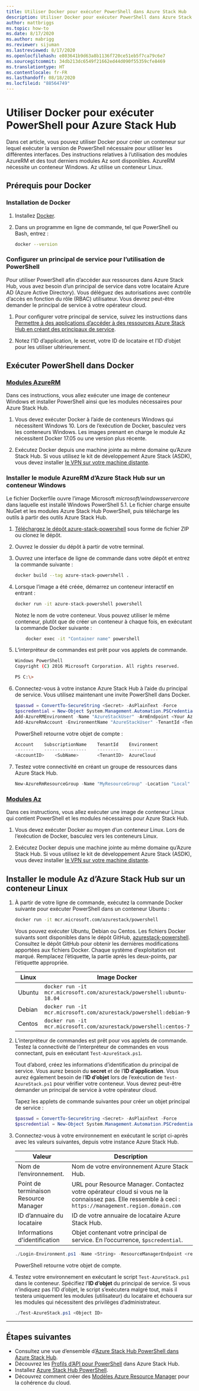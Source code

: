```yaml
---
title: Utiliser Docker pour exécuter PowerShell dans Azure Stack Hub
description: Utiliser Docker pour exécuter PowerShell dans Azure Stack Hub
author: mattbriggs
ms.topic: how-to
ms.date: 8/17/2020
ms.author: mabrigg
ms.reviewer: sijuman
ms.lastreviewed: 8/17/2020
ms.openlocfilehash: e803641b9d63a8b1136f720ce51eb5f7ca79c6e7
ms.sourcegitcommit: 34db213dc6549f21662ed44d090f55359cfe8469
ms.translationtype: HT
ms.contentlocale: fr-FR
ms.lasthandoff: 08/18/2020
ms.locfileid: "88564749"
---
```

# <a name="use-docker-to-run-powershell-for-azure-stack-hub"></a>Utiliser Docker pour exécuter PowerShell pour Azure Stack Hub

Dans cet article, vous pouvez utiliser Docker pour créer un conteneur sur lequel exécuter la version de PowerShell nécessaire pour utiliser les différentes interfaces. Des instructions relatives à l’utilisation des modules AzureRM et des tout derniers modules Az sont disponibles. AzureRM nécessite un conteneur Windows. Az utilise un conteneur Linux.

## <a name="docker-prerequisites"></a>Prérequis pour Docker

### <a name="install-docker"></a>Installation de Docker

1. Installez [Docker](https://docs.docker.com/install/).

1. Dans un programme en ligne de commande, tel que PowerShell ou Bash, entrez :

    ```bash
    docker --version
    ```

### <a name="set-up-a-service-principal-for-using-powershell"></a>Configurer un principal de service pour l’utilisation de PowerShell

Pour utiliser PowerShell afin d’accéder aux ressources dans Azure Stack Hub, vous avez besoin d’un principal de service dans votre locataire Azure AD (Azure Active Directory). Vous déléguez des autorisations avec contrôle d’accès en fonction du rôle (RBAC) utilisateur. Vous devrez peut-être demander le principal de service à votre opérateur cloud.

1. Pour configurer votre principal de service, suivez les instructions dans [Permettre à des applications d’accéder à des ressources Azure Stack Hub en créant des principaux de service](../operator/azure-stack-create-service-principals.md?view=azs-2002).

2. Notez l’ID d’application, le secret, votre ID de locataire et l’ID d’objet pour les utiliser ultérieurement.

## <a name="run-powershell-in-docker"></a>Exécuter PowerShell dans Docker

### <a name="azurerm-modules"></a>[Modules AzureRM](#tab/rm)

Dans ces instructions, vous allez exécuter une image de conteneur Windows et installer PowerShell ainsi que les modules nécessaires pour Azure Stack Hub.

1. Vous devez exécuter Docker à l’aide de conteneurs Windows qui nécessitent Windows 10. Lors de l’exécution de Docker, basculez vers les conteneurs Windows. Les images prenant en charge le module Az nécessitent Docker 17.05 ou une version plus récente.

1. Exécutez Docker depuis une machine jointe au même domaine qu’Azure Stack Hub. Si vous utilisez le kit de développement Azure Stack (ASDK), vous devez installer [le VPN sur votre machine distante](azure-stack-connect-azure-stack.md#connect-to-azure-stack-hub-with-vpn).

### <a name="install-azure-stack-hub-azurerm-module-on-a-windows-container"></a>Installer le module AzureRM d’Azure Stack Hub sur un conteneur Windows

Le fichier Dockerfile ouvre l’image Microsoft *microsoft/windowsservercore* dans laquelle est installé Windows PowerShell 5.1. Le fichier charge ensuite NuGet et les modules Azure Stack Hub PowerShell, puis télécharge les outils à partir des outils Azure Stack Hub.

1. [Téléchargez le dépôt azure-stack-powershell](https://github.com/Azure-Samples/azure-stack-hub-powershell-in-docker.git) sous forme de fichier ZIP ou clonez le dépôt.

2. Ouvrez le dossier du dépôt à partir de votre terminal.

3. Ouvrez une interface de ligne de commande dans votre dépôt et entrez la commande suivante :

    ```bash  
    docker build --tag azure-stack-powershell .
    ```

4. Lorsque l’image a été créée, démarrez un conteneur interactif en entrant :

    ```bash  
    docker run -it azure-stack-powershell powershell
    ```

    Notez le nom de votre conteneur. Vous pouvez utiliser le même conteneur, plutôt que de créer un conteneur à chaque fois, en exécutant la commande Docker suivante :

    ```bash  
        docker exec -it "Container name" powershell
    ```

5. L’interpréteur de commandes est prêt pour vos applets de commande.

    ```bash
    Windows PowerShell
    Copyright (C) 2016 Microsoft Corporation. All rights reserved.

    PS C:\>
    ```

6. Connectez-vous à votre instance Azure Stack Hub à l’aide du principal de service. Vous utilisez maintenant une invite PowerShell dans Docker. 

    ```powershell
    $passwd = ConvertTo-SecureString <Secret> -AsPlainText -Force
    $pscredential = New-Object System.Management.Automation.PSCredential('<ApplicationID>', $passwd)
    Add-AzureRMEnvironment -Name "AzureStackUser" -ArmEndpoint <Your Azure Resource Manager endoint>
    Add-AzureRmAccount -EnvironmentName "AzureStackUser" -TenantId <TenantID> -ServicePrincipal -Credential $pscredential
    ```

   PowerShell retourne votre objet de compte :

    ```powershell  
    Account    SubscriptionName    TenantId    Environment
    -------    ----------------    --------    -----------
    <AccountID>    <SubName>       <TenantID>  AzureCloud
    ```

7. Testez votre connectivité en créant un groupe de ressources dans Azure Stack Hub.

    ```powershell  
    New-AzureRmResourceGroup -Name "MyResourceGroup" -Location "Local"
    ```

### <a name="az-modules"></a>[Modules Az](#tab/az)

Dans ces instructions, vous allez exécuter une image de conteneur Linux qui contient PowerShell et les modules nécessaires pour Azure Stack Hub.

1. Vous devez exécuter Docker au moyen d’un conteneur Linux. Lors de l’exécution de Docker, basculez vers les conteneurs Linux.

1. Exécutez Docker depuis une machine jointe au même domaine qu’Azure Stack Hub. Si vous utilisez le kit de développement Azure Stack (ASDK), vous devez installer [le VPN sur votre machine distante](azure-stack-connect-azure-stack.md#connect-to-azure-stack-hub-with-vpn).


## <a name="install-azure-stack-hub-az-module-on-a-linux-container"></a>Installer le module Az d’Azure Stack Hub sur un conteneur Linux

1. À partir de votre ligne de commande, exécutez la commande Docker suivante pour exécuter PowerShell dans un conteneur Ubuntu :

    ```bash
    docker run -it mcr.microsoft.com/azurestack/powershell
    ```

    Vous pouvez exécuter Ubuntu, Debian ou Centos. Les fichiers Docker suivants sont disponibles dans le dépôt GitHub, [azurestack-powershell](https://github.com/Azure/azurestack-powershell). Consultez le dépôt GitHub pour obtenir les dernières modifications apportées aux fichiers Docker. Chaque système d’exploitation est marqué. Remplacez l’étiquette, la partie après les deux-points, par l’étiquette appropriée.

    | Linux | Image Docker |
    | --- | --- |
    | Ubuntu | `docker run -it mcr.microsoft.com/azurestack/powershell:ubuntu-18.04` |
    | Debian | `docker run -it mcr.microsoft.com/azurestack/powershell:debian-9` |
    | Centos | `docker run -it mcr.microsoft.com/azurestack/powershell:centos-7` |

2. L’interpréteur de commandes est prêt pour vos applets de commande. Testez la connectivité de l’interpréteur de commandes en vous connectant, puis en exécutant `Test-AzureStack.ps1`.

    Tout d’abord, créez les informations d’identification du principal de service. Vous aurez besoin du **secret** et de l’**ID d’application**. Vous aurez également besoin de l’**ID d’objet** lors de l’exécution de `Test-AzureStack.ps1` pour vérifier votre conteneur. Vous devrez peut-être demander un principal de service à votre opérateur cloud.

    Tapez les applets de commande suivantes pour créer un objet principal de service :

    ```powershell  
    $passwd = ConvertTo-SecureString <Secret> -AsPlainText -Force
    $pscredential = New-Object System.Management.Automation.PSCredential('<ApplicationID>', $passwd)
    ```

5. Connectez-vous à votre environnement en exécutant le script ci-après avec les valeurs suivantes, depuis votre instance Azure Stack Hub.

    | Valeur | Description |
    | --- | --- |
    | Nom de l’environnement. | Nom de votre environnement Azure Stack Hub. |
    | Point de terminaison Resource Manager | URL pour Resource Manager. Contactez votre opérateur cloud si vous ne la connaissez pas. Elle ressemble à ceci : `https://management.region.domain.com` | 
    | ID d’annuaire du locataire | ID de votre annuaire de locataire Azure Stack Hub. | 
    | Informations d'identification | Objet contenant votre principal de service. En l’occurrence, `$pscredential`.  |

    ```powershell
    ./Login-Environment.ps1 -Name <String> -ResourceManagerEndpoint <resource manager endpoint> -DirectoryTenantId <String> -Credential $pscredential
    ```

   PowerShell retourne votre objet de compte.

7. Testez votre environnement en exécutant le script `Test-AzureStack.ps1` dans le conteneur. Spécifiez l’**ID d’objet** du principal de service. Si vous n’indiquez pas l’ID d’objet, le script s’exécutera malgré tout, mais il testera uniquement les modules (utilisateur) du locataire et échouera sur les modules qui nécessitent des privilèges d’administrateur.

    ```powershell  
    ./Test-AzureStack.ps1 <Object ID>
    ```

---

## <a name="next-steps"></a>Étapes suivantes

- Consultez une vue d’ensemble d’[Azure Stack Hub PowerShell dans Azure Stack Hub](azure-stack-powershell-overview.md).
- Découvrez les [Profils d’API pour PowerShell](azure-stack-version-profiles.md) dans Azure Stack Hub.
- Installez [Azure Stack Hub PowerShell](../operator/azure-stack-powershell-install.md).
- Découvrez comment créer des [Modèles Azure Resource Manager](azure-stack-develop-templates.md) pour la cohérence du cloud.
